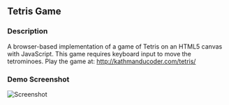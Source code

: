## Tetris Game

### Description
A browser-based implementation of a game of Tetris on an HTML5 canvas with JavaScript. This game requires keyboard input to move the tetrominoes.
Play the game at: http://kathmanducoder.com/tetris/

### Demo Screenshot
![Screenshot](https://user-images.githubusercontent.com/125407887/220505201-18e50ff4-1f58-450f-a674-b00850c13897.png)

